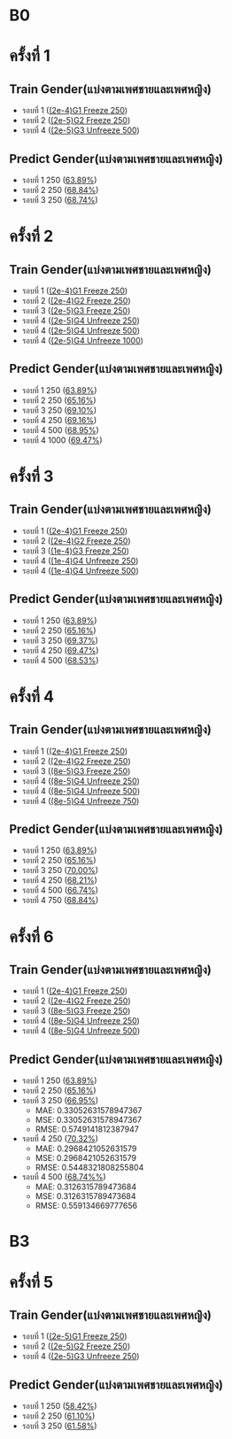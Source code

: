 # B0
# ครั้งที่ 1

## Train Gender(แบ่งตามเพศชายและเพศหญิง)
 - รอบที่ 1 ([(2e-4)G1 Freeze 250](https://github.com/Wanita-8943/run/blob/main/GG1_Train_2e_4_Freeze.ipynb))
 - รอบที่ 2 ([(2e-5)G2 Freeze 250](https://github.com/Wanita-8943/run/blob/main/GG2_Train_2e_5_Freeze.ipynb))  
 - รอบที่ 4 ([(2e-5)G3 Unfreeze 500](https://github.com/Wanita-8943/run/blob/main/GG3_Train_2e_5_Unfreeze.ipynb))
  
 ## Predict Gender(แบ่งตามเพศชายและเพศหญิง)
 - รอบที่ 1 250 ([63.89%](https://github.com/Wanita-8943/run/blob/main/Predict_GG1_2e_4_250%E0%B8%A3%E0%B8%AD%E0%B8%9A.ipynb))
 - รอบที่ 2 250 ([68.84%](https://github.com/Wanita-8943/run/blob/main/Predict_GG2_2e-5_250%E0%B8%A3%E0%B8%AD%E0%B8%9A.ipynb))  
 - รอบที่ 3 250 ([68.74%](https://github.com/Wanita-8943/run/blob/main/Predict_GG3_2e-5_500%E0%B8%A3%E0%B8%AD%E0%B8%9A.ipynb))



# ครั้งที่ 2

## Train Gender(แบ่งตามเพศชายและเพศหญิง)
 - รอบที่ 1 ([(2e-4)G1 Freeze 250](https://github.com/Wanita-8943/run/blob/main/GG1_Train_2e_4_Freeze.ipynb))
 - รอบที่ 2 ([(2e-4)G2 Freeze 250](https://github.com/Wanita-8943/run/blob/main/GG2_Train_2e_4_Freeze.ipynb))  
 - รอบที่ 3 ([(2e-5)G3 Freeze 250](https://github.com/Wanita-8943/run/blob/main/GG3_Train_2e-5_Freeze.ipynb))
 - รอบที่ 4 ([(2e-5)G4 Unfreeze 250](https://github.com/Wanita-8943/run/blob/main/GG4_Train_2e-5_Unfreeze.ipynb))
 - รอบที่ 4 ([(2e-5)G4 Unfreeze 500](https://github.com/Wanita-8943/run/blob/main/GG4_Train_2e-5_500_Unfreeze.ipynb))
 - รอบที่ 4 ([(2e-5)G4 Unfreeze 1000](https://github.com/Wanita-8943/run/blob/main/GG4_Train_2e-5_1000_Unfreeze.ipynb))
 
 ## Predict Gender(แบ่งตามเพศชายและเพศหญิง)
 - รอบที่ 1 250 ([63.89%](https://github.com/Wanita-8943/run/blob/main/Predict_GG1_2e_4_250%E0%B8%A3%E0%B8%AD%E0%B8%9A.ipynb))
 - รอบที่ 2 250 ([65.16%](https://github.com/Wanita-8943/run/blob/main/Predict_GG2_2e-4_250%E0%B8%A3%E0%B8%AD%E0%B8%9A.ipynb))  
 - รอบที่ 3 250 ([69.10%](https://github.com/Wanita-8943/run/blob/main/Predict_GG3_2e-5_250%E0%B8%A3%E0%B8%AD%E0%B8%9A_Freeze.ipynb))
 - รอบที่ 4 250 ([69.16%](https://github.com/Wanita-8943/run/blob/main/Predict_GG4_2e-5_250%E0%B8%A3%E0%B8%AD%E0%B8%9A_Unfreeze.ipynb))
 - รอบที่ 4 500 ([68.95%](https://github.com/Wanita-8943/run/blob/main/Predict_GG4_2e-5_500%E0%B8%A3%E0%B8%AD%E0%B8%9A_Unfreeze.ipynb))
 - รอบที่ 4 1000 ([69.47%](https://github.com/Wanita-8943/run/blob/main/Predict_GG4_2e-5_1000%E0%B8%A3%E0%B8%AD%E0%B8%9A_Unfreeze.ipynb))



 # ครั้งที่ 3

## Train Gender(แบ่งตามเพศชายและเพศหญิง)
 - รอบที่ 1 ([(2e-4)G1 Freeze 250](https://github.com/Wanita-8943/run/blob/main/GG1_Train_2e_4_Freeze.ipynb))
 - รอบที่ 2 ([(2e-4)G2 Freeze 250](https://github.com/Wanita-8943/run/blob/main/GG2_Train_2e_4_Freeze.ipynb))  
 - รอบที่ 3 ([(1e-4)G3 Freeze 250](https://github.com/Wanita-8943/run/blob/main/New_GG3_Train_1e-4_Freeze.ipynb))
 - รอบที่ 4 ([(1e-4)G4 Unfreeze 250](https://github.com/Wanita-8943/run/blob/main/New_GG4_Train_1e-4_250_Unfreeze.ipynb))
 - รอบที่ 4 ([(1e-4)G4 Unfreeze 500](https://github.com/Wanita-8943/run/blob/main/New_GG4_Train_1e-4_500_Unfreeze.ipynb))
 
  
 ## Predict Gender(แบ่งตามเพศชายและเพศหญิง)
 - รอบที่ 1 250 ([63.89%](https://github.com/Wanita-8943/run/blob/main/Predict_GG1_2e_4_250%E0%B8%A3%E0%B8%AD%E0%B8%9A.ipynb))
 - รอบที่ 2 250 ([65.16%](https://github.com/Wanita-8943/run/blob/main/Predict_GG2_2e-4_250%E0%B8%A3%E0%B8%AD%E0%B8%9A.ipynb))  
 - รอบที่ 3 250 ([69.37%](https://github.com/Wanita-8943/run/blob/main/New_Predict_GG3_1e-4_250%E0%B8%A3%E0%B8%AD%E0%B8%9A_Freeze.ipynb))
 - รอบที่ 4 250 ([69.47%](https://github.com/Wanita-8943/run/blob/main/New_Predict_GG4_1e-4_250%E0%B8%A3%E0%B8%AD%E0%B8%9A_Unfreeze.ipynb))
 - รอบที่ 4 500 ([68.53%](https://github.com/Wanita-8943/run/blob/main/New_Predict_GG4_1e-4_500%E0%B8%A3%E0%B8%AD%E0%B8%9A_Unfreeze.ipynb))
 
 # ครั้งที่ 4

## Train Gender(แบ่งตามเพศชายและเพศหญิง)
 - รอบที่ 1 ([(2e-4)G1 Freeze 250](https://github.com/Wanita-8943/run/blob/main/GG1_Train_2e_4_Freeze.ipynb))
 - รอบที่ 2 ([(2e-4)G2 Freeze 250](https://github.com/Wanita-8943/run/blob/main/GG2_Train_2e_4_Freeze.ipynb))  
 - รอบที่ 3 ([(8e-5)G3 Freeze 250](https://github.com/Wanita-8943/run/blob/main/(8e-5)_Gender3_Train_Freeze.ipynb))
 - รอบที่ 4 ([(8e-5)G4 Unfreeze 250](https://github.com/Wanita-8943/run/blob/main/(8e-5)_Gender4_Train_250_Unfreeze.ipynb))
 - รอบที่ 4 ([(8e-5)G4 Unfreeze 500](https://github.com/Wanita-8943/run/blob/main/(8e-5)_Gender4_Train_500_Unfreeze.ipynb))
 - รอบที่ 4 ([(8e-5)G4 Unfreeze 750](https://github.com/Wanita-8943/run/blob/main/(8e_5)_Gender4_Train_750_Unfreeze.ipynb))
 
  
 ## Predict Gender(แบ่งตามเพศชายและเพศหญิง)
 - รอบที่ 1 250 ([63.89%](https://github.com/Wanita-8943/run/blob/main/Predict_GG1_2e_4_250%E0%B8%A3%E0%B8%AD%E0%B8%9A.ipynb))
 - รอบที่ 2 250 ([65.16%](https://github.com/Wanita-8943/run/blob/main/Predict_GG2_2e-4_250%E0%B8%A3%E0%B8%AD%E0%B8%9A.ipynb))  
 - รอบที่ 3 250 ([70.00%](https://github.com/Wanita-8943/run/blob/main/Predict_Gender3_8e-5_250%E0%B8%A3%E0%B8%AD%E0%B8%9A_Freeze.ipynb))
 - รอบที่ 4 250 ([68.21%](https://github.com/Wanita-8943/run/blob/main/Predict_Gender4_8e-5_250%E0%B8%A3%E0%B8%AD%E0%B8%9A_Unfreeze.ipynb))
 - รอบที่ 4 500 ([66.74%](https://github.com/Wanita-8943/run/blob/main/Predict_Gender4_8e-5_500%E0%B8%A3%E0%B8%AD%E0%B8%9A_Unfreeze.ipynb))
 - รอบที่ 4 750 ([68.84%](https://github.com/Wanita-8943/run/blob/main/Predict_Gender4_8e-5_750%E0%B8%A3%E0%B8%AD%E0%B8%9A_Freeze.ipynb))
 
# ครั้งที่ 6

## Train Gender(แบ่งตามเพศชายและเพศหญิง)
 - รอบที่ 1 ([(2e-4)G1 Freeze 250](https://github.com/Wanita-8943/run/blob/main/GG1_Train_2e_4_Freeze.ipynb))
 - รอบที่ 2 ([(2e-4)G2 Freeze 250](https://github.com/Wanita-8943/run/blob/main/GG2_Train_2e_4_Freeze.ipynb))  
 - รอบที่ 3 ([(8e-5)G3 Freeze 250](https://github.com/Wanita-8943/run/blob/main/B0_3_(8e-5)_Gender3_Train_Freeze.ipynb))
 - รอบที่ 4 ([(8e-5)G4 Unfreeze 250](https://github.com/Wanita-8943/run/blob/main/B0_4_(8e-5)_Gender4_Train_Unfreeze.ipynb))
 - รอบที่ 4 ([(8e-5)G4 Unfreeze 500](https://github.com/Wanita-8943/run/blob/main/B0_4_(8e-5)_Gender4_Train_Unfreeze_500.ipynb))
 
  
 ## Predict Gender(แบ่งตามเพศชายและเพศหญิง)
 - รอบที่ 1 250 ([63.89%](https://github.com/Wanita-8943/run/blob/main/Predict_GG1_2e_4_250%E0%B8%A3%E0%B8%AD%E0%B8%9A.ipynb))
 - รอบที่ 2 250 ([65.16%](https://github.com/Wanita-8943/run/blob/main/Predict_GG2_2e-4_250%E0%B8%A3%E0%B8%AD%E0%B8%9A.ipynb))  
 - รอบที่ 3 250 ([66.95%](https://github.com/Wanita-8943/run/blob/main/B0_3_(8e-5)_Gender3_Predict_Freeze.ipynb))  
   - MAE: 0.33052631578947367
   - MSE: 0.33052631578947367
   - RMSE: 0.5749141812387947
 - รอบที่ 4 250 ([70.32%](https://github.com/Wanita-8943/run/blob/main/B0_4_(8e-5)_Gender4_Predict_Unfreeze.ipynb))  
   - MAE: 0.2968421052631579
   - MSE: 0.2968421052631579
   - RMSE: 0.5448321808255804
 - รอบที่ 4 500 ([68.74%%](https://github.com/Wanita-8943/run/blob/main/B0_4_(8e-5)_Gender4_Predict_Unfreeze_500.ipynb))  
   - MAE: 0.3126315789473684
   - MSE: 0.3126315789473684
   - RMSE: 0.559134669777656
   
# B3
# ครั้งที่ 5

## Train Gender(แบ่งตามเพศชายและเพศหญิง)
 - รอบที่ 1 ([(2e-5)G1 Freeze 250](https://github.com/Wanita-8943/run/blob/main/B3_G1_Train_2e-5_Freeze.ipynb))
 - รอบที่ 2 ([(2e-5)G2 Freeze 250](https://github.com/Wanita-8943/run/blob/main/B3_G2_Train_2e-5_Freeze.ipynb))  
 - รอบที่ 4 ([(2e-5)G3 Unfreeze 250](https://github.com/Wanita-8943/run/blob/main/B3_G3_Train_2e-5_Unfreeze.ipynb))
  
 ## Predict Gender(แบ่งตามเพศชายและเพศหญิง)
 - รอบที่ 1 250 ([58.42%](https://github.com/Wanita-8943/run/blob/main/Predict_B3_G1_2e-5_250%E0%B8%A3%E0%B8%AD%E0%B8%9A.ipynb))
 - รอบที่ 2 250 ([61.10%](https://github.com/Wanita-8943/run/blob/main/Predict_B3_G2_2e-5_250%E0%B8%A3%E0%B8%AD%E0%B8%9A.ipynb))  
 - รอบที่ 3 250 ([61.58%](https://github.com/Wanita-8943/run/blob/main/Predict_B3_G3_2e-5_250%E0%B8%A3%E0%B8%AD%E0%B8%9A_Un.ipynb))
